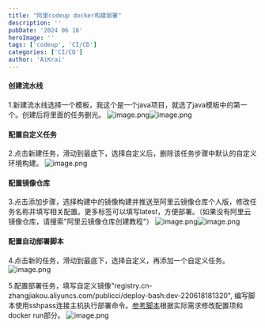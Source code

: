 ```yaml
---
title: "阿里codeup docker构建部署"
description: ''
pubDate: '2024 06 18'
heroImage: ''
tags: ['codeup', 'CI/CD']
categories: ['CI/CD']
author: 'AiKrai'
---
```


#### 创建流水线
1.新建流水线选择一个模板，我这个是一个java项目，就选了java模板中的第一个。创建后将里面的任务删光。 ![image.png](https://alist.aikrai.com/d/oss-aikrai-hk-pixel/picgo/20250603114414.png)![image.png](https://alist.aikrai.com/d/oss-aikrai-hk-pixel/picgo/20250603114816.png)

#### 配置自定义任务
2.点击新建任务，滑动到最底下，选择自定义后，删除该任务步骤中默认的自定义环境构建。 ![image.png](https://alist.aikrai.com/d/oss-aikrai-hk-pixel/picgo/20250603114919.png)

#### 配置镜像仓库
3.点击添加步骤，选择构建中的镜像构建并推送至阿里云镜像仓库个人版，修改任务名称并填写相关配置。更多标签可以填写latest，方便部署。（如果没有阿里云镜像仓库，请搜索"阿里云镜像仓库创建教程"） ![image.png](https://alist.aikrai.com/d/oss-aikrai-hk-pixel/picgo/20250603115216.png)![image.png](https://alist.aikrai.com/d/oss-aikrai-hk-pixel/picgo/20250603115454.png)

#### 配置自动部署脚本
4.点击新的任务，滑动到最底下，选择自定义，再添加一个自定义任务。 ![image.png](https://alist.aikrai.com/d/oss-aikrai-hk-pixel/picgo/20250603120247.png)

5.配置部署任务，填写自定义镜像"registry.cn-zhangjiakou.aliyuncs.com/publicci/deploy-bash:dev-220618181320", 编写脚本使用sshpass连接主机执行部署命令。[参考脚本](https://alist.aikrai.com/guest-oss/codeup/codeup1.sh)根据实际需求修改配置项和docker run部分。 ![image.png](https://alist.aikrai.com/d/oss-aikrai-hk-pixel/picgo/20250603133421.png)
